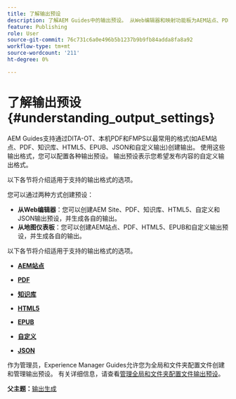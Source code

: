 ```yaml
---
title: 了解输出预设
description: 了解AEM Guides中的输出预设。 从Web编辑器和映射功能板为AEM站点、PDF、HTML5、EPUB、自定义和JSON格式创建输出预设。
feature: Publishing
role: User
source-git-commit: 76c731c6a0e496b5b1237b9b9fb84adda8fa8a92
workflow-type: tm+mt
source-wordcount: '211'
ht-degree: 0%

---
```


# 了解输出预设 {#understanding_output_settings}

AEM Guides支持通过DITA-OT、本机PDF和FMPS以最常用的格式(如AEM站点、PDF、知识库、HTML5、EPUB、JSON和自定义输出)创建输出。 使用这些输出格式，您可以配置各种输出预设。 输出预设表示您希望发布内容的自定义输出格式。

以下各节将介绍适用于支持的输出格式的选项。

您可以通过两种方式创建预设：

- **从Web编辑器**：您可以创建AEM Site、PDF、知识库、HTML5、自定义和JSON输出预设，并生成各自的输出。
- **从地图仪表板**：您可以创建AEM站点、PDF、HTML5、EPUB和自定义输出预设，并生成各自的输出。

以下各节将介绍适用于支持的输出格式的选项。

- **[AEM站点](generate-output-aem-site.md)**

- **[PDF](generate-output-pdf.md)**

- **[知识库](generate-output-knowledge-base.md)**

- **[HTML5](generate-output-html5.md)**

- **[EPUB](generate-output-epub.md)**

- **[自定义](generate-output-custom.md)**

- **[JSON](generate-output-json.md)**

作为管理员，Experience Manager Guides允许您为全局和文件夹配置文件创建和管理输出预设。 有关详细信息，请查看[管理全局和文件夹配置文件输出预设](./web-editor-manage-output-presets.md)。

**父主题：**[&#x200B;输出生成](generate-output.md)
